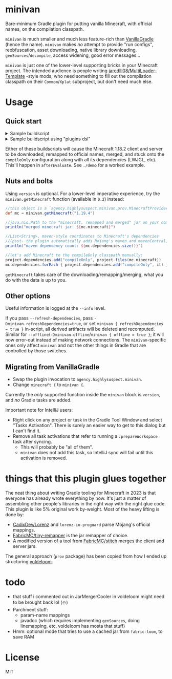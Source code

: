 # minivan

Bare-minimum Gradle plugin for putting vanilla Minecraft, with official names, on the compilation classpath.

`minivan` is much smaller and much less feature-rich than [VanillaGradle](https://github.com/SpongePowered/VanillaGradle/) (hence the name). `minivan` makes *no* attempt to provide "run configs", reobfuscation, asset downloading, native library downloading, `genSources`/`decompile`, access widening, good error messages...

`minivan` is just one of the lower-level supporting bricks in your Minecraft project. The intended audience is people writing [jaredlll08/MultiLoader-Template](https://github.com/jaredlll08/MultiLoader-Template) -style mods, who need something to fill out the compilation classpath on their `Common`/`Xplat` subproject, but don't need much else.

# Usage

## Quick start

<details><summary>Sample buildscript</summary>

Your (sub)project's `build.gradle`

```gradle
buildscript {
	repositories {
		mavenCentral()
		maven { url "https://maven.fabricmc.net/" }
		maven { url "https://repo.sleeping.town/" }
	}
	dependencies {
		classpath "agency.highlysuspect:minivan:0.2"
	}
}

apply plugin: "java"
apply plugin: "agency.highlysuspect.minivan"

minivan {
	version("1.18.2")
}
```

</details>

<details><summary>Sample buildscript using "plugins dsl"</summary>

Your root project's `settings.gradle`:

```gradle
pluginManagement {
	repositories {
		gradlePluginPortal() //i think
		maven { url "https://maven.fabricmc.net/" }
		maven { url "https://repo.sleeping.town/" }
	}
}
```

Your (sub)project's `build.gradle`:

```gradle
plugins {
	id "java"
	id "agency.highlysuspect.minivan" version "0.2"
}

minivan {
	version("1.18.2")
}
```

</details>

Either of these buildscripts will cause the Minecraft 1.18.2 client and server to be downloaded, remapped to official names, merged, and stuck onto the `compileOnly` configuration along with all its dependencies (LWJGL, etc). This'll happen in `afterEvaluate`. See `./demo` for a worked example.

## Nuts and bolts

Using `version` is optional. For a lower-level imperative experience, try the `minivan.getMinecraft` function (available in `0.2`) instead:

```gradle
//this object is a `agency.highlysuspect.minivan.prov.MinecraftProvider.Result`:
def mc = minivan.getMinecraft("1.19.4")

//java.nio.Path to the "minecraft, remapped and merged" jar on your computer
println("merged minecraft jar: ${mc.minecraft}")

//List<String>, maven-style coordinates to Minecraft's dependencies
//(psst- the plugin automatically adds Mojang's maven and mavenCentral, so these should just work) 
println("maven dependency count: ${mc.dependencies.size()}")

//let's add Minecraft to the compileOnly classpath manually:
project.dependencies.add("compileOnly", project.files(mc.minecraft))
mc.dependencies.forEach { project.dependencies.add("compileOnly", it) }
```

`getMinecraft` takes care of the downloading/remapping/merging, what you do with the data is up to you.

## Other options

Useful information is logged at the `--info` level.

If you pass `--refresh-dependencies`, pass `-Dminivan.refreshDependencies=true`, or set `minivan { refreshDependencies = true }` in-script, all derived artifacts will be deleted and recomputed. Similar for `--offline`/`-Dminivan.offline`/`minivan { offline = true }`; it will now error-out instead of making network connections. The `minivan`-specific ones only affect `minivan` and not the other things in Gradle that are controlled by those switches.

## Migrating from VanillaGradle

* Swap the plugin invocation to `agency.highlysuspect.minivan`.
* Change `minecraft {` to `minivan {`.

Currently the *only* supported function inside the `minivan` block is `version`, and *no* Gradle tasks are added.

Important note for IntelliJ users:

* Right click on any project or task in the Gradle Tool Window and select "Tasks Activation". There is surely an easier way to get to this dialog but I can't find it.
* Remove all task activations that refer to running a `:prepareWorkspace` task after syncing.
  * This will probably be "all of them".
  * `minivan` does not add this task, so IntelliJ sync will fail until this activation is removed.

# things that this plugin glues together

The neat thing about writing Gradle tooling for Minecraft in 2023 is that everyone has already wrote everything by now. It's just a matter of assembling other people's libraries in the right way with the right glue code. This plugin is like 5% original work by-weight. Most of the heavy lifting is done by:

* [CadixDev/Lorenz](https://github.com/CadixDev/Lorenz) and `lorenz-io-proguard` parse Mojang's official mappings.
* [FabricMC/tiny-remapper](https://github.com/FabricMC/tiny-remapper) is the jar remapper of choice.
* A modified version of a tool from [FabricMC/stitch](https://github.com/FabricMC/stitch) merges the client and server jars.

The general approach (`prov` package) has been copied from how I ended up structuring [voldeloom](https://github.com/CrackedPolishedBlackstoneBricksMC/voldeloom/).

# todo

* that stuff i commented out in JarMergerCooler in voldeloom might need to be brought back lol (⛄)
* Parchment stuff:
  * param-name mappings
  * javadoc (which requires implementing `genSources`, doing linemapping, etc. voldeloom has mosta that stuff)
* Hmm: optional mode that tries to use a cached jar from `fabric-loom`, to save RAM

# License

MIT